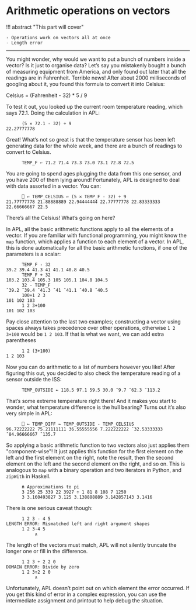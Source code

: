 # Arithmetic operations on vectors

!!! abstract "This part will cover"

    - Operations work on vectors all at once
    - Length error

---

You might wonder, why would we want to put a bunch of numbers inside a vector? Is it just to organise data? Let’s say you mistakenly bought a bunch of measuring equipment from America, and only found out later that all the readings are in Fahrenheit. Terrible news! After about 2000 milliseconds of googling about it, you found this formula to convert it into Celsius:

Celsius = (Fahrenheit - 32) * 5 / 9

To test it out, you looked up the current room temperature reading, which says 72.1. Doing the calculation in APL:

```apl
      (5 × 72.1 - 32) ÷ 9
22.27777778
```

Great! What’s not so great is that the temperature sensor has been left generating data for the whole week, and there are a bunch of readings to convert to Celsius.

```apl
      TEMP_F ← 71.2 71.4 73.3 73.0 73.1 72.8 72.5
```

You are going to spend ages plugging the data from this one sensor, and you have 200 of them lying around! Fortunately, APL is designed to deal with data assorted in a vector. You can:

```apl
      ⎕ ← TEMP_CELSIUS ← (5 × TEMP_F - 32) ÷ 9
21.77777778 21.88888889 22.94444444 22.77777778 22.83333333 22.66666667 22.5
```

There’s all the Celsius! What’s going on here?

In APL, all the basic arithmetic functions apply to all the elements of a vector. If you are familiar with functional programming, you might know the `map` function, which applies a function to each element of a vector. In APL, this is done automatically for all the basic arithmetic functions, if one of the parameters is a scalar:

```apl
      TEMP_F - 32
39.2 39.4 41.3 41 41.1 40.8 40.5
      TEMP_F + 32
103.2 103.4 105.3 105 105.1 104.8 104.5
      32 - TEMP_F
¯39.2 ¯39.4 ¯41.3 ¯41 ¯41.1 ¯40.8 ¯40.5
      100+1 2 3      
101 102 103
      1 2 3+100      
101 102 103  
```

Pay close attention to the last two examples; constructing a vector using spaces always takes precedence over other operations, otherwise ``1 2 3+100`` would be ``1 2 103``. If that is what we want, we can add extra parentheses

```apl
      1 2 (3+100)
1 2 103
```

Now you can do arithmetic to a list of numbers however you like! After figuring this out, you decided to also check the temperature reading of a sensor outside the ISS:

```apl
      TEMP_OUTSIDE ← 118.5 97.1 59.5 30.0 ¯9.7 ¯62.3 ¯113.2
```

That’s some extreme temperature right there! And it makes you start to wonder, what temperature difference is the hull bearing? Turns out it’s also very simple in APL:

```apl
      ⎕ ← TEMP_DIFF ← TEMP_OUTSIDE - TEMP_CELSIUS
96.72222222 75.21111111 36.55555556 7.222222222 ¯32.53333333 ¯84.96666667 ¯135.7
```

So applying a basic arithmetic function to two vectors also just applies them "component-wise"! It just applies this function for the first element on the left and the first element on the right, note the result, then the second element on the left and the second element on the right, and so on. This is analogous to `map` with a binary operation and two iterators in Python, and `zipWith` in Haskell. 

```apl
      ⍝ Approximations to pi
      3 256 25 339 22 3927 ÷ 1 81 8 108 7 1250
      3 3.160493827 3.125 3.138888889 3.142857143 3.1416
```

There is one serious caveat though:

```apl
      1 2 3 - 4 5
LENGTH ERROR: Mismatched left and right argument shapes
      1 2 3-4 5
           ∧
```

The length of the vectors must match, APL will not silently truncate the longer one or fill in the difference.

```apl
      1 2 3 ÷ 2 2 0
DOMAIN ERROR: Divide by zero
      1 2 3÷2 2 0
           ∧
```

Unfortunately, APL doesn’t point out on which element the error occurred. If you get this kind of error in a complex expression, you can use the intermediate assignment and printout to help debug the situation.